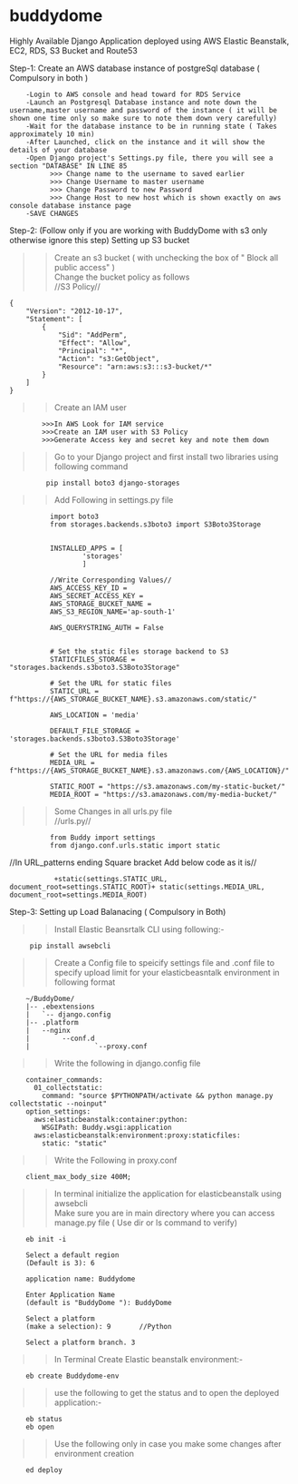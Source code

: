 # buddydome
Highly Available Django Application deployed using AWS Elastic Beanstalk, EC2, RDS, S3 Bucket and Route53

Step-1: Create an AWS database instance of postgreSql database  ( Compulsory in both )
        
        -Login to AWS console and head toward for RDS Service
        -Launch an Postgresql Database instance and note down the username,master username and password of the instance ( it will be shown one time only so make sure to note them down very carefully)
        -Wait for the database instance to be in running state ( Takes approximately 10 min)
        -After Launched, click on the instance and it will show the details of your database
        -Open Django project's Settings.py file, there you will see a section "DATABASE" IN LINE 85 
              >>> Change name to the username to saved earlier
              >>> Change Username to master username
              >>> Change Password to new Password
              >>> Change Host to new host which is shown exactly on aws console database instance page
        -SAVE CHANGES

Step-2: (Follow only if you are working with BuddyDome with s3 only otherwise ignore this step) Setting up S3 bucket 

  >>Create an s3 bucket ( with unchecking the box of " Block all public access" ) <br>
  >>Change the bucket policy as follows <br>
   //S3 Policy//

    {
        "Version": "2012-10-17",
        "Statement": [
            {
                "Sid": "AddPerm",
                "Effect": "Allow",
                "Principal": "*",
                "Action": "s3:GetObject",
                "Resource": "arn:aws:s3:::s3-bucket/*"
            }
        ]
    } 
    
   >>Create an IAM user
          
            >>>In AWS Look for IAM service 
            >>>Create an IAM user with S3 Policy
            >>>Generate Access key and secret key and note them down

   >>Go to your Django project and first install two libraries using following command 
             
             pip install boto3 django-storages
              
   >>Add Following in settings.py file
        
              import boto3
              from storages.backends.s3boto3 import S3Boto3Storage


              INSTALLED_APPS = [ 
                      'storages'
                      ]

              //Write Corresponding Values//
              AWS_ACCESS_KEY_ID =
              AWS_SECRET_ACCESS_KEY = 
              AWS_STORAGE_BUCKET_NAME = 
              AWS_S3_REGION_NAME='ap-south-1'

              AWS_QUERYSTRING_AUTH = False


              # Set the static files storage backend to S3
              STATICFILES_STORAGE = "storages.backends.s3boto3.S3Boto3Storage"

              # Set the URL for static files
              STATIC_URL = f"https://{AWS_STORAGE_BUCKET_NAME}.s3.amazonaws.com/static/"

              AWS_LOCATION = 'media'

              DEFAULT_FILE_STORAGE = 'storages.backends.s3boto3.S3Boto3Storage'

              # Set the URL for media files
              MEDIA_URL = f"https://{AWS_STORAGE_BUCKET_NAME}.s3.amazonaws.com/{AWS_LOCATION}/"

              STATIC_ROOT = "https://s3.amazonaws.com/my-static-bucket/"
              MEDIA_ROOT = "https://s3.amazonaws.com/my-media-bucket/"
         
   >>Some Changes in all urls.py file <br>
    //urls.py//

              from Buddy import settings
              from django.conf.urls.static import static
              
   //In URL_patterns ending Square bracket Add below code as it is//
  
               +static(settings.STATIC_URL, document_root=settings.STATIC_ROOT)+ static(settings.MEDIA_URL, document_root=settings.MEDIA_ROOT)



Step-3: Setting up Load Balanacing ( Compulsory in Both)

>  > Install Elastic Beansrtalk CLI using following:-

         pip install awsebcli

>  > Create a Config file to speicify settings file and .conf file to specify upload limit for your elasticbeasntalk environment in following format

        ~/BuddyDome/
        |-- .ebextensions
        |   `-- django.config
        |-- .platform
        |   --nginx
        |        --conf.d
        |                `--proxy.conf

>  > Write the following in django.config file

        container_commands:
          01_collectstatic:
            command: "source $PYTHONPATH/activate && python manage.py collectstatic --noinput"
        option_settings:
          aws:elasticbeanstalk:container:python:
            WSGIPath: Buddy.wsgi:application
          aws:elasticbeanstalk:environment:proxy:staticfiles:
            static: "static"

>  > Write the Following in proxy.conf

        client_max_body_size 400M;        

>  > In terminal initialize the application for elasticbeanstalk using awsebcli <br>
>  > Make sure you are in main directory where you can access manage.py file ( Use dir or ls command to verify)

        eb init -i

        Select a default region 
        (Default is 3): 6  

        application name: Buddydome

        Enter Application Name
        (default is "BuddyDome "): BuddyDome

        Select a platform
        (make a selection): 9       //Python

        Select a platform branch. 3

>  >  In Terminal Create Elastic beanstalk environment:- 

        eb create Buddydome-env
        
>  > use the following to get the status and to open the deployed application:-

        eb status
        eb open
>  > Use the following only in case you make some changes after environment creation

        ed deploy

